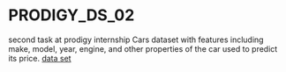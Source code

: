 # PRODIGY_DS_02
second task at prodigy internship
Cars dataset with features including make, model, year, engine, and other properties of the car used to predict its price.
[data set](https://www.kaggle.com/datasets/CooperUnion/cardataset)